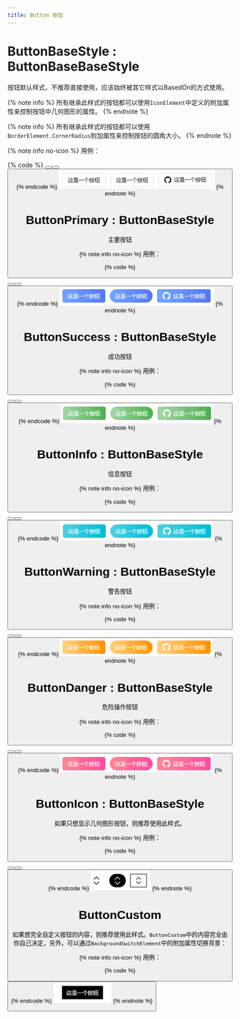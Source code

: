 ```yaml
---
title: Button 按钮
---
```


# ButtonBaseStyle : ButtonBaseBaseStyle

按钮默认样式，不推荐直接使用，应该始终被其它样式以BasedOn的方式使用。

{% note info %}
所有继承此样式的按钮都可以使用`IconElement`中定义的附加属性来控制按钮中几何图形的属性。
{% endnote %}

{% note info %}
所有继承此样式的按钮都可以使用`BorderElement.CornerRadius`附加属性来控制按钮的圆角大小。
{% endnote %}

{% note info no-icon %}
用例：

{% code %}
<StackPanel Orientation="Horizontal">
    <Button Content="这是一个按钮"/>
    <Button Content="这是一个按钮" Margin="10,0,0,0" controls:BorderElement.CornerRadius="15"/>
    <Button Content="这是一个按钮" Margin="10,0,0,0" controls:IconElement.Geometry="{StaticResource GithubGeometry}"/>
</StackPanel>
{% endcode %}
![ButtonBaseStyle](https://raw.githubusercontent.com/HandyOrg/HandyOrgResource/master/HandyControl/Doc/native_controls/ButtonBaseStyle_1.png)
{% endnote %}

# ButtonPrimary : ButtonBaseStyle

主要按钮

{% note info no-icon %}
用例：

{% code %}
<StackPanel Orientation="Horizontal">
    <Button Style="{StaticResource ButtonPrimary}" Content="这是一个按钮"/>
    <Button Style="{StaticResource ButtonPrimary}" Content="这是一个按钮" Margin="10,0,0,0" controls:BorderElement.CornerRadius="15"/>
    <Button Style="{StaticResource ButtonPrimary}" Content="这是一个按钮" Margin="10,0,0,0" controls:IconElement.Geometry="{StaticResource GithubGeometry}"/>
</StackPanel>
{% endcode %}
![ButtonPrimary](https://raw.githubusercontent.com/HandyOrg/HandyOrgResource/master/HandyControl/Doc/native_controls/ButtonPrimary_1.png)
{% endnote %}

# ButtonSuccess : ButtonBaseStyle

成功按钮

{% note info no-icon %}
用例：

{% code %}
<StackPanel Orientation="Horizontal">
    <Button Style="{StaticResource ButtonSuccess}" Content="这是一个按钮"/>
    <Button Style="{StaticResource ButtonSuccess}" Content="这是一个按钮" Margin="10,0,0,0" controls:BorderElement.CornerRadius="15"/>
    <Button Style="{StaticResource ButtonSuccess}" Content="这是一个按钮" Margin="10,0,0,0" controls:IconElement.Geometry="{StaticResource GithubGeometry}"/>
</StackPanel>
{% endcode %}
![ButtonSuccess](https://raw.githubusercontent.com/HandyOrg/HandyOrgResource/master/HandyControl/Doc/native_controls/ButtonSuccess_1.png)
{% endnote %}

# ButtonInfo : ButtonBaseStyle

信息按钮

{% note info no-icon %}
用例：

{% code %}
<StackPanel Orientation="Horizontal">
    <Button Style="{StaticResource ButtonInfo}" Content="这是一个按钮"/>
    <Button Style="{StaticResource ButtonInfo}" Content="这是一个按钮" Margin="10,0,0,0" controls:BorderElement.CornerRadius="15"/>
    <Button Style="{StaticResource ButtonInfo}" Content="这是一个按钮" Margin="10,0,0,0" controls:IconElement.Geometry="{StaticResource GithubGeometry}"/>
</StackPanel>
{% endcode %}
![ButtonInfo](https://raw.githubusercontent.com/HandyOrg/HandyOrgResource/master/HandyControl/Doc/native_controls/ButtonInfo_1.png)
{% endnote %}

# ButtonWarning : ButtonBaseStyle

警告按钮

{% note info no-icon %}
用例：

{% code %}
<StackPanel Orientation="Horizontal">
    <Button Style="{StaticResource ButtonWarning}" Content="这是一个按钮"/>
    <Button Style="{StaticResource ButtonWarning}" Content="这是一个按钮" Margin="10,0,0,0" controls:BorderElement.CornerRadius="15"/>
    <Button Style="{StaticResource ButtonWarning}" Content="这是一个按钮" Margin="10,0,0,0" controls:IconElement.Geometry="{StaticResource GithubGeometry}"/>
</StackPanel>
{% endcode %}
![ButtonWarning](https://raw.githubusercontent.com/HandyOrg/HandyOrgResource/master/HandyControl/Doc/native_controls/ButtonWarning_1.png)
{% endnote %}

# ButtonDanger : ButtonBaseStyle

危险操作按钮

{% note info no-icon %}
用例：

{% code %}
<StackPanel Orientation="Horizontal">
    <Button Style="{StaticResource ButtonDanger}" Content="这是一个按钮"/>
    <Button Style="{StaticResource ButtonDanger}" Content="这是一个按钮" Margin="10,0,0,0" controls:BorderElement.CornerRadius="15"/>
    <Button Style="{StaticResource ButtonDanger}" Content="这是一个按钮" Margin="10,0,0,0" controls:IconElement.Geometry="{StaticResource GithubGeometry}"/>
</StackPanel>
{% endcode %}
![ButtonDanger](https://raw.githubusercontent.com/HandyOrg/HandyOrgResource/master/HandyControl/Doc/native_controls/ButtonDanger_1.png)
{% endnote %}

# ButtonIcon : ButtonBaseStyle

如果只想显示几何图形按钮，则推荐使用此样式。

{% note info no-icon %}
用例：

{% code %}
<StackPanel Orientation="Horizontal">
    <Button Style="{StaticResource ButtonIcon}" Foreground="Black" controls:IconElement.Geometry="{StaticResource UpDownGeometry}"/>
    <Button Style="{StaticResource ButtonIcon}" Background="Black" Foreground="White" controls:BorderElement.CornerRadius="15" controls:IconElement.Geometry="{StaticResource UpDownGeometry}" Margin="10,0,0,0"/>
    <Button Style="{StaticResource ButtonIcon}" BorderThickness="1" BorderBrush="Black" Foreground="Black" controls:IconElement.Geometry="{StaticResource UpDownGeometry}" Margin="10,0,0,0"/>
</StackPanel>
{% endcode %}
![ButtonIcon](https://raw.githubusercontent.com/HandyOrg/HandyOrgResource/master/HandyControl/Doc/native_controls/ButtonIcon_1.png)
{% endnote %}

# ButtonCustom

如果想完全自定义按钮的内容，则推荐使用此样式。`ButtonCustom`中的内容完全由你自己决定，另外，可以通过`BackgroundSwitchElement`中的附加属性切换背景：

{% note info no-icon %}
用例：

{% code %}
<Button Height="30" Padding="10,0" Background="Black" Foreground="White" Content="这是一个按钮" Style="{StaticResource ButtonCustom}" controls:BackgroundSwitchElement.MouseHoverBackground="Red" controls:BackgroundSwitchElement.MouseDownBackground="PaleVioletRed"/>
{% endcode %}
![ButtonCustom](https://raw.githubusercontent.com/HandyOrg/HandyOrgResource/master/HandyControl/Doc/native_controls/ButtonCustom_1.gif)
{% endnote %}